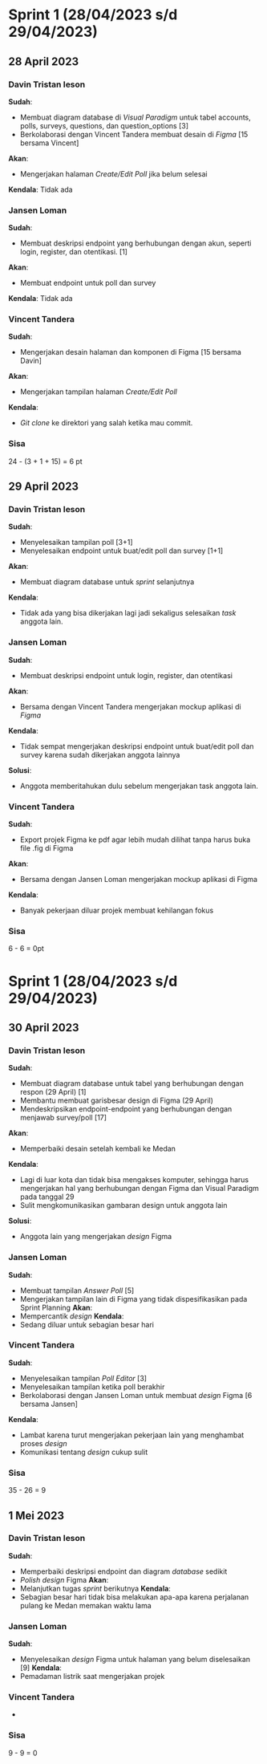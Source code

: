 # Sprint 1 (28/04/2023 s/d 29/04/2023)

## 28 April 2023

### Davin Tristan Ieson

**Sudah**:
- Membuat diagram database di *Visual Paradigm* untuk tabel accounts, polls, surveys, questions, dan question_options [3]
- Berkolaborasi dengan Vincent Tandera membuat desain di *Figma* [15 bersama Vincent]

**Akan**:
- Mengerjakan halaman *Create/Edit Poll* jika belum selesai

**Kendala**: Tidak ada

### Jansen Loman

**Sudah**:
- Membuat deskripsi endpoint yang berhubungan dengan akun, seperti login, register, dan otentikasi. [1]

**Akan**:
- Membuat endpoint untuk poll dan survey

**Kendala**: Tidak ada

### Vincent Tandera

**Sudah**:
- Mengerjakan desain halaman dan komponen di Figma [15 bersama Davin]

**Akan**:
- Mengerjakan tampilan halaman *Create/Edit Poll*

**Kendala**:
- *Git clone* ke direktori yang salah ketika mau commit.

### Sisa
24 - (3 + 1 + 15) = 6 pt

## 29 April 2023

### Davin Tristan Ieson

**Sudah**:
- Menyelesaikan tampilan poll [3+1]
- Menyelesaikan endpoint untuk buat/edit poll dan survey [1+1]

**Akan**:
- Membuat diagram database untuk *sprint* selanjutnya

**Kendala**:
- Tidak ada yang bisa dikerjakan lagi jadi sekaligus selesaikan *task* anggota lain.

### Jansen Loman

**Sudah**:
- Membuat deskripsi endpoint untuk login, register, dan otentikasi

**Akan**:
- Bersama dengan Vincent Tandera mengerjakan mockup aplikasi di *Figma*

**Kendala**:
- Tidak sempat mengerjakan deskripsi endpoint untuk buat/edit poll dan survey karena sudah dikerjakan anggota lainnya

**Solusi**:
- Anggota memberitahukan dulu sebelum mengerjakan task anggota lain.

### Vincent Tandera

**Sudah**:
- Export projek Figma ke pdf agar lebih mudah dilihat tanpa harus buka file .fig di Figma

**Akan**:
- Bersama dengan Jansen Loman mengerjakan mockup aplikasi di Figma

**Kendala**:
- Banyak pekerjaan diluar projek membuat kehilangan fokus

### Sisa
6 - 6 = 0pt

# Sprint 1 (28/04/2023 s/d 29/04/2023)

## 30 April 2023

### Davin Tristan Ieson

**Sudah**:
- Membuat diagram database untuk tabel yang berhubungan dengan respon (29 April) [1]
- Membantu membuat garisbesar design di Figma (29 April)
- Mendeskripsikan endpoint-endpoint yang berhubungan dengan menjawab survey/poll [17]

**Akan**:
- Memperbaiki desain setelah kembali ke Medan

**Kendala**:
- Lagi di luar kota dan tidak bisa mengakses komputer, sehingga harus mengerjakan hal yang berhubungan dengan Figma dan Visual Paradigm pada tanggal 29
- Sulit mengkomunikasikan gambaran design untuk anggota lain

**Solusi**:
- Anggota lain yang mengerjakan *design* Figma

### Jansen Loman

**Sudah**:
- Membuat tampilan *Answer Poll* [5]
- Mengerjakan tampilan lain di Figma yang tidak dispesifikasikan pada Sprint Planning
**Akan**:
- Mempercantik *design*
**Kendala**:
- Sedang diluar untuk sebagian besar hari

### Vincent Tandera

**Sudah**:
- Menyelesaikan tampilan *Poll Editor* [3]
- Menyelesaikan tampilan ketika poll berakhir
- Berkolaborasi dengan Jansen Loman untuk membuat *design* Figma [6 bersama Jansen]

**Kendala**:
- Lambat karena turut mengerjakan pekerjaan lain yang menghambat proses *design*
- Komunikasi tentang *design* cukup sulit

### Sisa
35 - 26 = 9

## 1 Mei 2023

### Davin Tristan Ieson

**Sudah**:
- Memperbaiki deskripsi endpoint dan diagram *database* sedikit
- *Polish design* Figma
**Akan**:
- Melanjutkan tugas *sprint* berikutnya
**Kendala**:
- Sebagian besar hari tidak bisa melakukan apa-apa karena perjalanan pulang ke Medan memakan waktu lama

### Jansen Loman

**Sudah**:
- Menyelesaikan *design* Figma untuk halaman yang belum diselesaikan [9]
**Kendala**:
- Pemadaman listrik saat mengerjakan projek

### Vincent Tandera
-

### Sisa
9 - 9 = 0